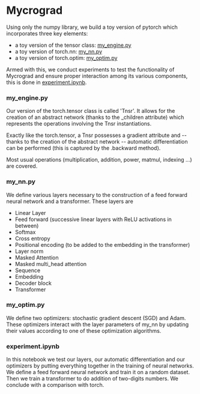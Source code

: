 # Mycrograd

Using only the numpy library, we build a toy version of pytorch which incorporates three key elements: 
- a toy version of the tensor class: [my_engine.py](https://github.com/Charles-Marteau/Mycrograd/blob/main/my_engine.py)
- a toy version of torch.nn: [my_nn.py](https://github.com/Charles-Marteau/Mycrograd/blob/main/my_nn.py)
- a toy version of torch.optim: [my_optim.py](https://github.com/Charles-Marteau/Mycrograd/blob/main/my_optim.py)

Armed with this, we conduct experiments to test the functionality of Mycrograd and ensure proper interaction among its various components, this is done in [experiment.ipynb](https://github.com/Charles-Marteau/Mycrograd/blob/main/experiment.ipynb).

### my_engine.py

Our version of the torch.tensor class is called 'Tnsr'. It allows for the creation of an abstract network
(thanks to the _children attribute) which represents the operations involving the Tnsr instantiations.

Exactly like the torch.tensor, a Tnsr possesses a gradient attribute and -- thanks to the creation of the
abstract network -- automatic differentiation can be performed (this is captured by the .backward method).

Most usual operations (multiplication, addition, power, matmul, indexing ...) are covered.

### my_nn.py

We define various layers necessary to the construction of a feed forward neural network and a transformer. These layers are
- Linear Layer
- Feed forward (successive linear layers with ReLU activations in between)
- Softmax
- Cross entropy
- Positional encoding (to be added to the embedding in the transformer)
- Layer norm
- Masked Attention 
- Masked multi_head attention
- Sequence
- Embedding
- Decoder block
- Transformer

### my_optim.py 

We define two optimizers: stochastic gradient descent (SGD) and Adam. These optimizers interact with the layer parameters of my_nn by updating their values according to one of these optimization algorithms.

### experiment.ipynb

In this notebook we test our layers, our automatic differentiation and our optimizers by putting everything together in the training of neural networks.
We define a feed forward neural network and train it on a random dataset. Then we train a transformer to do addition of two-digits numbers. We conclude with a comparison with torch.

